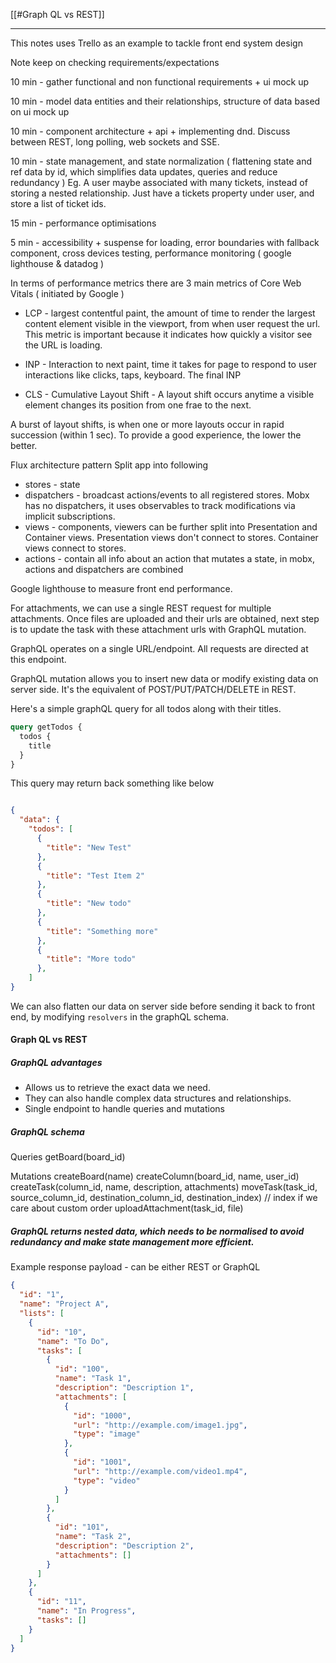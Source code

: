 

[[#Graph QL vs REST]]

---

This notes uses Trello as an example to tackle front end system design

Note keep on checking requirements/expectations


10 min - gather functional and non functional requirements + ui mock up

10 min - model data entities and their relationships, structure of data based on ui mock up

10 min - component architecture + api + implementing dnd. Discuss between REST, long polling, web sockets and SSE.

10 min - state management, and state normalization ( flattening state and ref data by id, which simplifies data updates, queries and reduce redundancy )
Eg. A user maybe associated with many tickets, instead of storing a nested relationship. Just have a tickets property under user, and store a list of ticket ids.

15 min - performance optimisations 

5 min - accessibility + suspense for loading, error boundaries with fallback component, cross devices testing, performance monitoring ( google lighthouse & datadog )

In terms of performance metrics there are 3 main metrics of Core Web Vitals ( initiated by Google )

* LCP - largest contentful paint, the amount of time to render the largest content element visible in the viewport, from when user request the url. This metric is important because it indicates how quickly a visitor see the URL is loading.

* INP - Interaction to next paint, time it takes for page to respond to user interactions like clicks, taps, keyboard. The final INP

* CLS - Cumulative Layout Shift -
A layout shift occurs anytime a visible element changes its position from one frae to the next.

A burst of layout shifts, is when one or more layouts occur in rapid succession (within 1 sec). To provide a good experience, the lower the better.



Flux architecture pattern
Split app into following
- stores - state
- dispatchers - broadcast actions/events to all registered stores. Mobx has no dispatchers, it uses observables to track modifications via implicit subscriptions.
- views - components, viewers can be further split into Presentation and Container views. Presentation views don't connect to stores. Container views connect to stores.
- actions - contain all info about an action that mutates a state, in mobx, actions and dispatchers are combined




Google lighthouse to measure front end performance.



For attachments, we can use a single REST request for multiple attachments. Once files are uploaded and their urls are obtained, next step is to update the task with these attachment urls with GraphQL mutation.

GraphQL operates on a single URL/endpoint. All requests are directed at this endpoint.

GraphQL mutation allows you to insert new data or modify existing data on server side. It's the equivalent of POST/PUT/PATCH/DELETE in REST.

Here's a simple graphQL query for all todos along with their titles.
```graphql
query getTodos {
  todos {
    title
  }
}
```

This query may return back something like below
```json

{
  "data": {
    "todos": [
      {
        "title": "New Test"
      },
      {
        "title": "Test Item 2"
      },
      {
        "title": "New todo"
      },
      {
        "title": "Something more"
      },
      {
        "title": "More todo"
      },
    ]
}
```
We can also flatten our data on server side before sending it back to front end, by modifying `resolvers` in the graphQL schema.

#### Graph QL vs REST

##### GraphQL advantages
 * Allows us to retrieve the exact data we need.
 * They can also handle complex data structures and relationships.
 * Single endpoint to handle queries and mutations

##### GraphQL schema

Queries
getBoard(board_id)

Mutations
createBoard(name)
createColumn(board_id, name, user_id)
createTask(column_id, name, description, attachments)
moveTask(task_id, source_column_id, destination_column_id, destination_index) // index if we care about custom order
uploadAttachment(task_id, file)


##### GraphQL returns nested data, which needs to be normalised to avoid redundancy and make state management more efficient.

Example response payload  - can be either REST or GraphQL
```json
{
  "id": "1",
  "name": "Project A",
  "lists": [
    {
      "id": "10",
      "name": "To Do",
      "tasks": [
        {
          "id": "100",
          "name": "Task 1",
          "description": "Description 1",
          "attachments": [
            {
              "id": "1000",
              "url": "http://example.com/image1.jpg",
              "type": "image"
            },
            {
              "id": "1001",
              "url": "http://example.com/video1.mp4",
              "type": "video"
            }
          ]
        },
        {
          "id": "101",
          "name": "Task 2",
          "description": "Description 2",
          "attachments": []
        }
      ]
    },
    {
      "id": "11",
      "name": "In Progress",
      "tasks": []
    }
  ]
}
```
